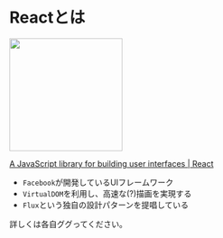 # Reactとは

<img src="http://i.gyazo.com/d155d9a3f0ba11f01f9256604f1b5c92.png" width="200px" />

[A JavaScript library for building user interfaces | React](https://facebook.github.io/react/)

- `Facebook`が開発しているUIフレームワーク
- `VirtualDOM`を利用し、高速な(?)描画を実現する
- `Flux`という独自の設計パターンを提唱している

詳しくは各自ググってください。
